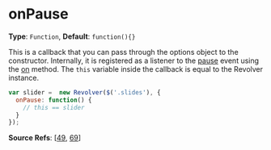 # onPause

**Type**: `Function`, **Default**: `function(){}`

This is a callback that you can pass through the options object to the constructor. Internally, it is registered as a listener to the [pause](docs/revolver.events.pause.md) event using the [on](docs/revolver.methods.on.md) method. The `this` variable inside the callback is equal to the Revolver instance.

```javascript
var slider =  new Revolver($('.slides'), {
  onPause: function() {
    // this == slider
  }
});
```

**Source Refs**: [[49](coffee/revolver.coffee#L49), [69](coffee/revolver.coffee#L69)]

